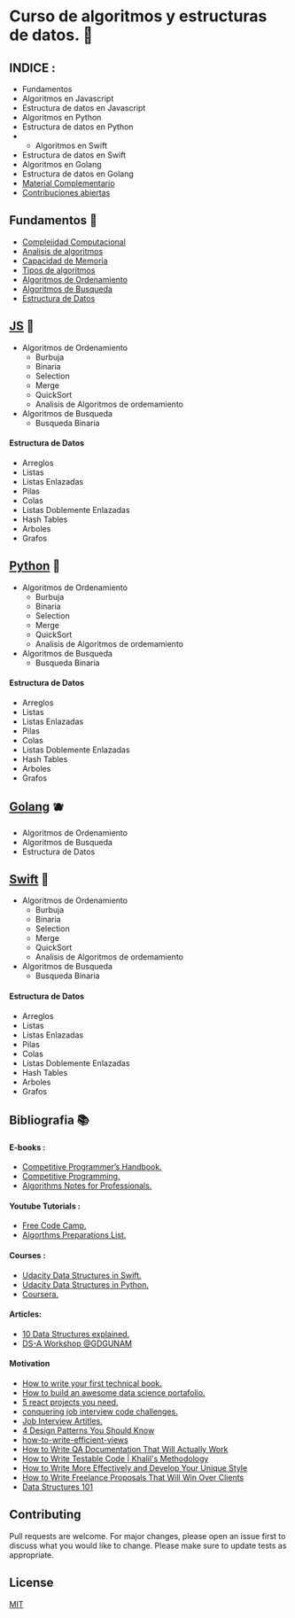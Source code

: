# Curso de algoritmos y estructuras de datos. 🧮

## INDICE :

* Fundamentos
* Algoritmos en Javascript
* Estructura de datos en Javascript
* Algoritmos en Python
* Estructura de datos en Python
* * Algoritmos en Swift
* Estructura de datos en Swift
* Algoritmos en Golang
* Estructura de datos en Golang
* [Material Complementario](https://github.com/malvabombom/curso-de-algoritmos#bibliografia-)
* [Contribuciones abiertas](https://github.com/malvabombom/curso-de-algoritmos#contributing)

## Fundamentos 📝

* [Complejidad Computacional](https://github.com/malvabombom/curso-de-algoritmos/tree/main/fundamentos#complejidad-computacional-wiki-reference)
* [Analisis de algoritmos](https://github.com/malvabombom/curso-de-algoritmos/tree/main/fundamentos#analisis-de-algoritmos-wiki-reference)
* [Capacidad de Memoria](https://github.com/malvabombom/curso-de-algoritmos/tree/main/fundamentos#capacidad-de-memoria)
* [Tipos de algoritmos](https://github.com/malvabombom/curso-de-algoritmos/tree/main/fundamentos#tipos-de-algoritmos)
* [Algoritmos de Ordenamiento](https://github.com/malvabombom/curso-de-algoritmos/tree/main/fundamentos#algoritmos-de-ordenamiento)
* [Algoritmos de Busqueda](https://github.com/malvabombom/curso-de-algoritmos/tree/main/fundamentos#algoritmos-de-busqueda)
* [Estructura de Datos](https://github.com/malvabombom/curso-de-algoritmos/tree/main/fundamentos#estructuras-de-datos)


## [JS](https://github.com/alchemist-301/curso-de-algoritmos/tree/main/javascript) 🍌
* Algoritmos de Ordenamiento
  * Burbuja
  * Binaria
  * Selection
  * Merge
  * QuickSort
  * Analisis de Algoritmos de ordemamiento
* Algoritmos de Busqueda
    * Busqueda Binaria
#### Estructura de Datos
  * Arreglos
  * Listas
  * Listas Enlazadas
  * Pilas
  * Colas
  * Listas Doblemente Enlazadas
  * Hash Tables
  * Arboles
  * Grafos
  
## [Python](https://github.com/alchemist-301/curso-de-algoritmos/tree/main/python) 🐍

* Algoritmos de Ordenamiento
  * Burbuja
  * Binaria
  * Selection
  * Merge
  * QuickSort
  * Analisis de Algoritmos de ordemamiento
* Algoritmos de Busqueda
    * Busqueda Binaria

#### Estructura de Datos
  * Arreglos
  * Listas
  * Listas Enlazadas
  * Pilas
  * Colas
  * Listas Doblemente Enlazadas
  * Hash Tables
  * Arboles
  * Grafos


## [Golang](https://github.com/alchemist-301/curso-de-algoritmos/tree/main/golang) 🫐

* Algoritmos de Ordenamiento
* Algoritmos de Busqueda
* Estructura de Datos


## [Swift](https://github.com/alchemist-301/curso-de-algoritmos/tree/main/swift) 🍏

* Algoritmos de Ordenamiento
  * Burbuja
  * Binaria
  * Selection
  * Merge
  * QuickSort
  * Analisis de Algoritmos de ordemamiento
* Algoritmos de Busqueda
    * Busqueda Binaria
#### Estructura de Datos
  * Arreglos
  * Listas
  * Listas Enlazadas
  * Pilas
  * Colas
  * Listas Doblemente Enlazadas
  * Hash Tables
  * Arboles
  * Grafos

## Bibliografia 📚

#### E-books :

* [ Competitive Programmer’s Handbook. ](https://cses.fi/book/book.pdf)
* [ Competitive Programming. ](https://www.comp.nus.edu.sg/~stevenha/myteaching/competitive_programming/cp1.pdf)
* [ Algorithms Notes for Professionals. ](https://openlibra.com/es/book/algorithms-notes-for-professionals)

#### Youtube Tutorials :

* [ Free Code Camp. ](https://www.youtube.com/watch?v=t2CEgPsws3U&t=739s)
* [ Algorthms Preparations List. ](https://www.youtube.com/watch?v=t2CEgPsws3U&list=PLVzHx209dzcWc5-OC8-Has_Jok7ft1Xfs&index=2)

#### Courses :

* [ Udacity Data Structures in Swift. ]()
* [ Udacity Data Structures in Python. ]()
* [ Coursera. ]()

#### Articles:

* [ 10 Data Structures explained. ](https://www.freecodecamp.org/news/10-common-data-structures-explained-with-videos-exercises-aaff6c06fb2b/)
* [DS-A Workshop @GDGUNAM](https://www.notion.so/DS-A-Workshop-GDGUNAM-8979d2f322d647b5b871da74e862ba3d)

#### Motivation
* [How to write your first technical book. ](https://www.freecodecamp.org/news/how-to-write-your-first-technical-book/)
* [How to build an awesome data science portafolio. ](https://www.freecodecamp.org/news/how-to-build-an-awesome-data-science-portfolio/)
* [5 react projects you need. ](https://www.freecodecamp.org/news/5-react-projects-you-need-in-your-portfolio/)
* [conquering job interview code challenges. ](https://www.freecodecamp.org/news/conquering-job-interview-code-challenges-v2-0/)
* [Job Interview Artitles. ](https://www.freecodecamp.org/news/tag/job-interview/)
* [4 Design Patterns You Should Know](https://www.freecodecamp.org/news/4-design-patterns-to-use-in-web-development/)
* [how-to-write-efficient-views](https://www.freecodecamp.org/news/how-to-write-efficient-views-models-and-queries-in-django/)
* [How to Write QA Documentation That Will Actually Work](https://www.freecodecamp.org/news/how-to-write-qa-documentation-that-will-work/)
* [How to Write Testable Code | Khalil's Methodology](https://www.freecodecamp.org/news/how-to-write-testable-code/)
* [How to Write More Effectively and Develop Your Unique Style](https://www.freecodecamp.org/news/how-to-write-more-effectively-and-develop-your-unique-style/)
* [How to Write Freelance Proposals That Will Win Over Clients](https://www.freecodecamp.org/news/free-web-design-proposal-template/)
* [Data Structures 101](https://rehansattar.hashnode.dev/data-structures-101-graph-traversal-bfs-and-dfs)



## Contributing 

Pull requests are welcome. For major changes, please open an issue first to discuss what you would like to change.
Please make sure to update tests as appropriate.

## License
[MIT](https://choosealicense.com/licenses/mit/)

